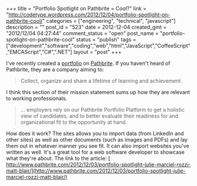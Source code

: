 +++
title = "Portfolio Spotlight on Pathbrite = Cool?"
link = "http://codetype.wordpress.com/2012/12/04/portfolio-spotlight-on-pathbrite-cool/"
categories = ["engineering", "technical", "javascript"]
description = ""
post_id = "523"
date = 2012-12-04
created_gmt = "2012/12/04 04:27:44"
comment_status = "open"
post_name = "portfolio-spotlight-on-pathbrite-cool"
status = "publish"
tags = ["development","software","coding","web","html","JavaScript","CoffeeScript","EMCAScript","C#",".NET"]
layout = "post"
+++

I've recently created a [portfolio](https://pathbrite.com/portfolio/PBBvoPB0J) on [Pathbrite](https://www.pathbrite.com/). If you haven't heard of Pathbrite, they are a company aiming to:

> Collect, organize and share a lifetime of learning and achievement.

I think this section of their mission statement sums up how they are relevant to working professionals.

> ... employers rely on our Pathbrite Portfolio Platform to get a holistic view of candidates, and to better evaluate their readiness for and organizational fit to the opportunity at hand.

How does it work? The sites allows you to import data (from LinkedIn and other sites) as well as other documents (such as images and PDFs) and lay them out in whatever manner you see fit. It can also import websites you've written as well. It's a great tool for a web software developer to showcase what they're about. The link to the article: [ http://www.pathbrite.com/2012/12/03/portfolio-spotlight-julie-marciel-rozzi-matt-blair/](http://www.pathbrite.com/2012/12/03/portfolio-spotlight-julie-marciel-rozzi-matt-blair/)
